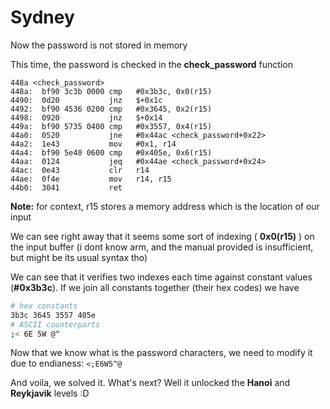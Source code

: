 # Sydney

Now the password is not stored in memory <br>

This time, the password is checked in the **check_password** function 

```assembly
448a <check_password>
448a:  bf90 3c3b 0000 cmp	#0x3b3c, 0x0(r15)
4490:  0d20           jnz	$+0x1c
4492:  bf90 4536 0200 cmp	#0x3645, 0x2(r15)
4498:  0920           jnz	$+0x14
449a:  bf90 5735 0400 cmp	#0x3557, 0x4(r15)
44a0:  0520           jne	#0x44ac <check_password+0x22>
44a2:  1e43           mov	#0x1, r14
44a4:  bf90 5e40 0600 cmp	#0x405e, 0x6(r15)
44aa:  0124           jeq	#0x44ae <check_password+0x24>
44ac:  0e43           clr	r14
44ae:  0f4e           mov	r14, r15
44b0:  3041           ret
```

**Note:** for context, r15 stores a memory address which is the location of our input <br>

We can see right away that it seems some sort of indexing ( **0x0(r15)** ) on the input buffer (i dont know arm, and the manual provided is insufficient, but might be its usual syntax tho) <br>

We can see that it verifies two indexes each time against constant values (**#0x3b3c**). If we join all constants together (their hex codes) we have

```bash
# hex constants
3b3c 3645 3557 405e 
# ASCII counterparts
;< 6E 5W @^
```

Now that we know what is the password characters, we need to modify it due to endianess: ```<;E6W5^@```  <br>

And voila, we solved it. What's next? Well it unlocked the **Hanoi** and **Reykjavik** levels :D  